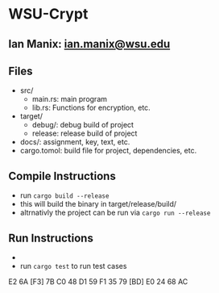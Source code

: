 # WSU-Crypt
## Ian Manix: ian.manix@wsu.edu

## Files
 - src/
    - main.rs: main program
    - lib.rs:  Functions for encryption, etc.
 - target/
    - debug/:  debug build of project
    - release: release build of project
 - docs/: assignment, key, text, etc.
 - cargo.tomol: build file for project, dependencies, etc.

## Compile Instructions
 - run `cargo build --release`
 - this will build the binary in target/release/build/
 - altrnativly the project can be run via `cargo run --release`

## Run Instructions
 - 
 - run `cargo test` to run test cases

E2 6A [F3] 7B C0 48 D1 59
F1 35 79 [BD] E0 24 68 AC